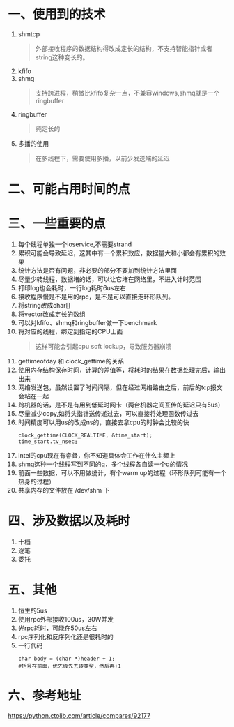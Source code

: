 # 一、使用到的技术
1. shmtcp
   >外部接收程序的数据结构得改成定长的结构，不支持智能指针或者string这种变长的。
2. kfifo
3. shmq
   > 支持跨进程，稍微比kfifo复杂一点，不兼容windows,shmq就是一个ringbuffer
4. ringbuffer
   > 纯定长的
5. 多播的使用
   > 在多线程下，需要使用多播，以前少发送端的延迟

# 二、可能占用时间的点

# 三、一些重要的点
1. 每个线程单独一个ioservice,不需要strand
2. 累积可能会导致延迟，这其中有一个累积效应，数据量大和小都会有累积的效果
3. 统计方法是否有问题，非必要的部分不要加到统计方法里面
4. 尽量少转线程，数据堵的话，可以让它堵在网络里，不进入计时范围
5. 打印log也会耗时，一行log耗时6us左右
6. 接收程序慢是不是用的rpc，是不是可以直接走环形队列。
7. 将string改成char[]
8. 将vector改成定长的数组
9. 可以对kfifo、shmq和ringbuffer做一下benchmark
10. 将对应的线程，绑定到指定的CPU上面
    >这样可能会引起cpu soft lockup，导致服务器崩溃
11. gettimeofday 和 clock_gettime的关系
12. 使用内存结构保存时间，计算的差值等，将耗时的结果在数据处理完后，输出出来
13. 网络发送包，虽然设置了时间间隔，但在经过网络路由之后，前后的tcp报文会粘在一起
14. 跨机器的话，是不是有用到低延时网卡（两台机器之间互传的延迟只有5us）
15. 尽量减少copy,如将头指针送传递过去，可以直接将处理函数传过去
16. 时间精度可以用us的改成ns的，直接去拿cpu的时钟会比较的快
    ```
    clock_gettime(CLOCK_REALTIME, &time_start);
    time_start.tv_nsec;
    ```
17. intel的cpu现在有睿督，你不知道具体会工作在什么主频上
18. shmq这种一个线程写到不同的q，多个线程各自读一个q的情况
19. 前面一些数据，可以不用做统计，有个warm up的过程（环形队列可能有一个热身的过程）
20. 共享内存的文件放在 /dev/shm 下
# 四、涉及数据以及耗时
1. 十档
2. 逐笔
3. 委托

# 五、其他
1. 恒生的5us
2. 使用rpc外部接收100us，30W并发
3. 光rpc耗时，可能在50us左右
4. rpc序列化和反序列化还是很耗时的
5. 一行代码
   ```
   char body = (char *)header + 1;
   #括号在前面，优先级先去转类型，然后再+1
   ```
# 六、参考地址
https://python.ctolib.com/article/compares/92177